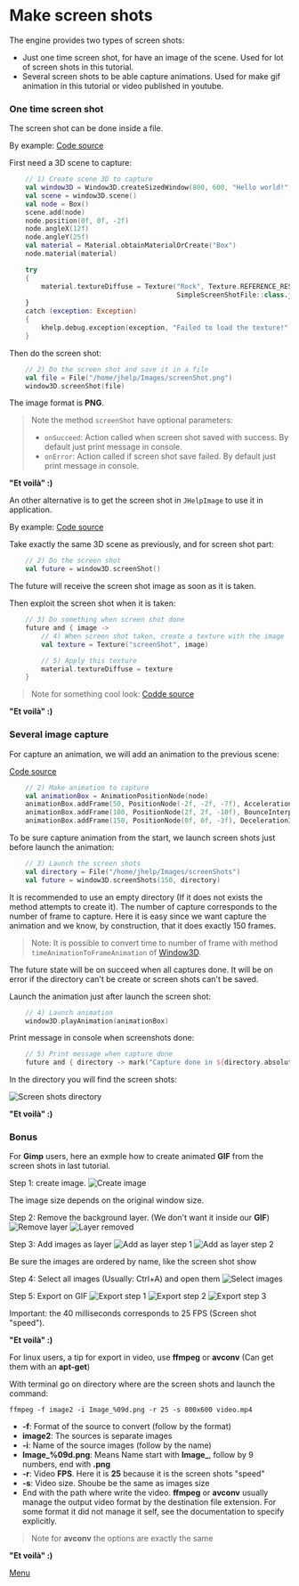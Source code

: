# Make screen shots

The engine provides two types of screen shots:
* Just one time screen shot, for have an image of the scene. Used for lot of screen shots in this tutorial.
* Several screen shots to be able capture animations. Used for make gif animation in this tutorial or video published in youtube.

### One time screen shot

The screen shot can be done inside a file.

By example: [Code source](../../samples/khelp/samples/k3d/SimpleScreenShotFile.kt)

First need a 3D scene to capture:

````Kotlin
    // 1) Create scene 3D to capture
    val window3D = Window3D.createSizedWindow(800, 600, "Hello world!", true)
    val scene = window3D.scene()
    val node = Box()
    scene.add(node)
    node.position(0f, 0f, -2f)
    node.angleX(12f)
    node.angleY(25f)
    val material = Material.obtainMaterialOrCreate("Box")
    node.material(material)

    try
    {
        material.textureDiffuse = Texture("Rock", Texture.REFERENCE_RESOURCES,
                                          SimpleScreenShotFile::class.java.getResourceAsStream("TextureRock.png"))
    }
    catch (exception: Exception)
    {
        khelp.debug.exception(exception, "Failed to load the texture!")
    }
````

Then do the screen shot:

````Kotlin
    // 2) Do the screen shot and save it in a file
    val file = File("/home/jhelp/Images/screenShot.png")
    window3D.screenShot(file)
````

The image format is **PNG**. 

> Note the method `screenShot` have optional parameters:
> * `onSucceed`: Action called when screen shot saved with success. By default just print message in console.
> * `onError`: Action called if screen shot save failed. By default just print message in console.

**"Et voilà" :)**

An other alternative is to get the screen shot in `JHelpImage` to use it in application.

By example: [Code source](../../samples/khelp/samples/k3d/SimpleScreenShotImage.kt)

Take exactly the same 3D scene as previously, and for screen shot part:

````Kotlin
    // 2) Do the screen shot
    val future = window3D.screenShot()
````

The future will receive the screen shot image as soon as it is taken.

Then exploit the screen shot when it is taken:

````Kotlin
    // 3) Do something when screen shot done
    future and { image ->
        // 4) When screen shot taken, create a texture with the image
        val texture = Texture("screenShot", image)

        // 5) Apply this texture
        material.textureDiffuse = texture
    }
````

> Note for something cool look: [Codde source](../../samples/khelp/samples/k3d/SimpleScreenShotImageRepeat.kt)
 
**"Et voilà" :)**

### Several image capture

For capture an animation, we will add an animation to the previous scene:

[Code source](../../samples/khelp/samples/k3d/SimpleScreenShotSeveralImages.kt)

````Kotlin
    // 2) Make animation to capture
    val animationBox = AnimationPositionNode(node)
    animationBox.addFrame(50, PositionNode(-2f, -2f, -7f), AccelerationInterpolation(2f))
    animationBox.addFrame(100, PositionNode(2f, 2f, -10f), BounceInterpolation)
    animationBox.addFrame(150, PositionNode(0f, 0f, -3f), DecelerationInterpolation(2f))
````

To be sure capture animation from the start, we launch screen shots just before launch the animation:

````Kotlin
    // 3) Launch the screen shots
    val directory = File("/home/jhelp/Images/screenShots")
    val future = window3D.screenShots(150, directory)
````

It is recommended to use an empty directory (If it does not exists the method attempts to create it).
The number of capture corresponds to the number of frame to capture.
Here it is easy since we want capture the animation and we know, by construction, that it does exactly 150 frames.

> Note: It is possible to convert time to number of frame with method `timeAnimationToFrameAnimation` of [Window3D](../../src/khelp/k3d/render/Window3D.kt).

The future state will be on succeed when all captures done. It will be on error if the directory can't be create or screen shots can't be saved.

Launch the animation just after launch the screen shot:

````Kotlin
    // 4) Launch animation
    window3D.playAnimation(animationBox)
````

Print message in console when screenshots done:

````Kotlin
    // 5) Print message when capture done
    future and { directory -> mark("Capture done in ${directory.absolutePath}") }
````

In the directory you will find the screen shots:

![Screen shots directory](ScreenShots.png)
 
**"Et voilà" :)**

### Bonus

For **Gimp** users, here an exmple how to create animated **GIF** from the screen shots in last tutorial.

Step 1: create image.
![Create image](Gimp/Step_01_CreateImage.png)

The image size depends on the original window size.

Step 2: Remove the background layer. (We don't want it inside our **GIF**) 
![Remove layer](Gimp/Step_02_RemoveLayer.png)
![Layer removed](Gimp/Step_03_AddLayer.png)

Step 3: Add images as layer
![Add as layer step 1](Gimp/Step_04_AddLayer.png)
![Add as layer step 2](Gimp/Step_05_AddLayer.png)

Be sure the images are ordered by name, like the screen shot show

Step 4: Select all images (Usually: Ctrl+A) and open them
![Select images](Gimp/Step_06_AddLayer.png)

Step 5: Export on GIF
![Export step 1](Gimp/Step_07_Export.png)
![Export step 2](Gimp/Step_08_Export.png)
![Export step 3](Gimp/Step_09_Export.png)

Important: the 40 milliseconds corresponds to 25 FPS (Screen shot "speed").
  
**"Et voilà" :)**

For linux users, a tip for export in video, use **ffmpeg** or **avconv** (Can get them with an **apt-get**)

With terminal go on directory where are the screen shots and launch the command:

    ffmpeg -f image2 -i Image_%09d.png -r 25 -s 800x600 video.mp4

* **-f**: Format of the source to convert (follow by the format)
* **image2**: The sources is separate images
* **-i**: Name of the source images (follow by the name)
* **Image_%09d.png**: Means Name start with **Image_**, follow by 9 numbers, end with **.png**
* **-r**: Video **FPS**. Here it is **25** because it is the screen shots "speed"
* **-s**: Video size. Shoube be the same as images size
* End with the path where write the video. **ffmpeg** or **avconv** usually manage the output video format by the destination file extension. For some format it did not manage it self, see the documentation to specify explicitly. 
    
> Note for **avconv** the options are exactly the same
 
**"Et voilà" :)**

[Menu](../Menu.md)